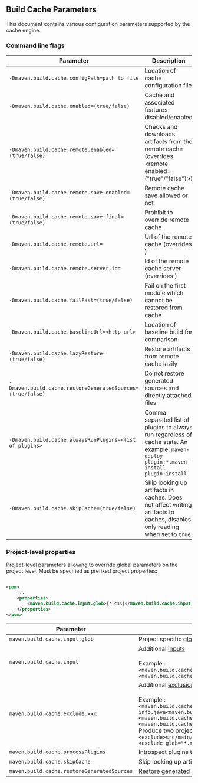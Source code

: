 <!---
 Licensed to the Apache Software Foundation (ASF) under one or more
 contributor license agreements.  See the NOTICE file distributed with
 this work for additional information regarding copyright ownership.
 The ASF licenses this file to You under the Apache License, Version 2.0
 (the "License"); you may not use this file except in compliance with
 the License.  You may obtain a copy of the License at

      http://www.apache.org/licenses/LICENSE-2.0

 Unless required by applicable law or agreed to in writing, software
 distributed under the License is distributed on an "AS IS" BASIS,
 WITHOUT WARRANTIES OR CONDITIONS OF ANY KIND, either express or implied.
 See the License for the specific language governing permissions and
 limitations under the License.
-->

## Build Cache Parameters

This document contains various configuration parameters supported by the cache engine.

### Command line flags

| Parameter                                                  | Description                                                                                                                              | Usage Scenario                                                                     |
|------------------------------------------------------------|------------------------------------------------------------------------------------------------------------------------------------------|------------------------------------------------------------------------------------|
| `-Dmaven.build.cache.configPath=path to file`              | Location of cache configuration file                                                                                                     | Cache config is not in default location                                            |
| `-Dmaven.build.cache.enabled=(true/false)`                 | Cache and associated features disabled/enabled                                                                                           | To remove noise from logs when the remote cache is not available              |
| `-Dmaven.build.cache.remote.enabled=(true/false)`          | Checks and downloads artifacts from the remote cache (overrides <remote enabled=("true"/"false")>)                                       | To control remote cache access by node, if, say, some nodes lack reliable access   |
| `-Dmaven.build.cache.remote.save.enabled=(true/false)`     | Remote cache save allowed or not                                                                                                         | To designate nodes which allowed to push in remote shared cache                    |
| `-Dmaven.build.cache.remote.save.final=(true/false)`       | Prohibit to override remote cache                                                                                                        | Prevents cache records from being overridden by subsequent builds                      |
| `-Dmaven.build.cache.remote.url=`                          | Url of the remote cache (overrides  <remote><url></url></remote>)                                                                        | To override url of remote cache from command line                                  |
| `-Dmaven.build.cache.remote.server.id=`                    | Id of the remote cache server (overrides  <remote id=""></remote>)                                                                       | To override id of remote cache server from command line                            |
| `-Dmaven.build.cache.failFast=(true/false)`                | Fail on the first module which cannot be restored from cache                                                                             | Remote cache setup/tuning/troubleshooting                                          |
| `-Dmaven.build.cache.baselineUrl=<http url>`               | Location of baseline build for comparison                                                                                                | Remote cache setup/tuning/troubleshooting                                          |
| `-Dmaven.build.cache.lazyRestore=(true/false)`             | Restore artifacts from remote cache lazily                                                                                               | Performance optimization                                                           |
| `-Dmaven.build.cache.restoreGeneratedSources=(true/false)` | Do not restore generated sources and directly attached files                                                                             | Performance optimization                                                           |
| `-Dmaven.build.cache.alwaysRunPlugins=<list of plugins>`   | Comma separated list of plugins to always run regardless of cache state. An example: `maven-deploy-plugin:*,maven-install-plugin:install` | Remote cache setup/tuning/troubleshooting                                          |
| `-Dmaven.build.cache.skipCache=(true/false)`               | Skip looking up artifacts in caches. Does not affect writing artifacts to caches, disables only reading when set to `true`               | May be used to trigger a forced rebuild when matching artifacts do exist in caches |

### Project-level properties

Project-level parameters allowing to override global parameters on the project level. Must be specified as prefixed
project properties:

```xml

<pom>
    ...
    <properties>
        <maven.build.cache.input.glob>{*.css}</maven.build.cache.input.glob>
    </properties>
</pom>
```

| Parameter                                   | Description                                                                                                                                                                                                                                                                                                                                                                                                                                                                                                                                                    |
|---------------------------------------------|----------------------------------------------------------------------------------------------------------------------------------------------------------------------------------------------------------------------------------------------------------------------------------------------------------------------------------------------------------------------------------------------------------------------------------------------------------------------------------------------------------------------------------------------------------------|
| `maven.build.cache.input.glob`              | Project specific <a href="build-cache-config.html#global">glob</a> to select sources. Overrides the global glob.                                                                                                                                                                                                                                                                                                                                                                                                                                       |
| `maven.build.cache.input`                   | Additional <a href="build-cache-config.html#include">inputs</a><br/><br/>Example :<br/>```<maven.build.cache.input.1>src/main/scala<maven.build.cache.input.1>```<br/>```<maven.build.cache.input.2>assembly-conf<maven.build.cache.input.2>```                                                                                                                                                                                                                                                                                                                     |
| `maven.build.cache.exclude.xxx`             | Additional <a href="build-cache-config.html#class_exclude">exclusion</a>. <br/><br/>Example :<br/>```<maven.build.cache.exclude.value.1>src/main/java/package-info.java<maven.build.cache.exclude.value.1>```<br/>```<maven.build.cache.exclude.value.2>src/main/resources<maven.build.cache.exclude.value.2>```<br/>```<maven.build.cache.exclude.glob.2>*.md<maven.build.cache.exclude.glob/2>```<br/>Produce two project exclusions :  <br/>```<exclude>src/main/java/package-info.java</exclude>```<br/>```<exclude glob="*.md">src/main/resources</exclude>``` |
| `maven.build.cache.processPlugins`          | Introspect plugins to find inputs or not. The default value is true.                                                                                                                                                                                                                                                                                                                                                                                                                                                                                           |
| `maven.build.cache.skipCache`               | Skip looking up artifacts for a particular project in caches. The default value is false.                                                                                                                                                                                                                                                                                                                                                                                                                                                                      |
| `maven.build.cache.restoreGeneratedSources` | Restore generated sources and directly attached files. The default value is true.                                                                                                                                                                                                                                                                                                                                                                                                                                                                              |

